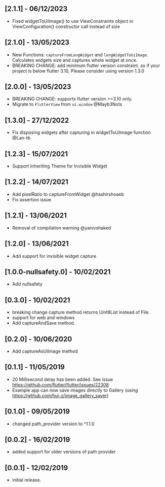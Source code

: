 ## [2.1.1] - 06/12/2023
* Fixed widgetToUiImage() to use ViewConstraints object in ViewConfiguration() constructor call instead of size
## [2.1.0] - 13/05/2023
* New Functions: `captureFromLongWidget` and `longWidgetToUiImage`. Calculates widgets size and captures whole widget at once.
* BREAKING CHANGE: add minimum flutter version constraint. so if your project is below flutter 3.10, Please consider using version 1.3.0
## [2.0.0] - 13/05/2023
* BREAKING CHANGE: supports flutter version >=3.10 only. 
* Migrate to `FlutterView` from `ui.window` @Mayb3Nots
## [1.3.0] - 27/12/2022
* Fix disposing widgets after capturing in widgetToUiImage function @Lan-tb 
## [1.2.3] - 15/07/2021
* Support Inheriting Theme for Invisible Widget

## [1.2.2] - 14/07/2021
* Add pixelRatio to captureFromWidget @hashirshoaeb
* Fix assertion issue

## [1.2.1] - 13/06/2021
* Removal of compilation warning @yanivshaked

## [1.2.0] - 13/06/2021
* Add support for invisible widget capture

## [1.0.0-nullsafety.0] - 10/02/2021
* Add nullsafety

## [0.3.0] - 10/02/2021
* breaking change capture method returns Uint8List instead of File.
* support for web and windows
* Add captureAndSave method.

## [0.2.0] - 10/06/2020
* Add captureAsUiImage method

## [0.1.1] - 11/05/2019
* 20 Millisecond delay has been added. See issue https://github.com/flutter/flutter/issues/22308
* Example app can now save images directly to Gallery (using https://github.com/hui-z/image_gallery_saver)

## [0.1.0] - 09/05/2019
* changed path_provider version to ^1.1.0

## [0.0.2] - 16/02/2019
* added support for older versions of path provider

## [0.0.1] - 12/02/2019

* initial release.
